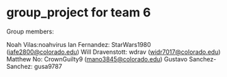 # group_project for team 6

Group members:

Noah Vilas:noahvirus
Ian Fernandez: StarWars1980 (iafe2800@colorado.edu)
Will Dravenstott: wdrav (widr7017@colorado.edu)
Matthew No: CrownGuilty9 (mano3845@colorado.edu)
Gustavo Sanchez-Sanchez: gusa9787
